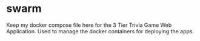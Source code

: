 # swarm
Keep my docker compose file here for the 3 Tier Trivia Game Web Application. Used to manage the docker containers for deploying the apps.
